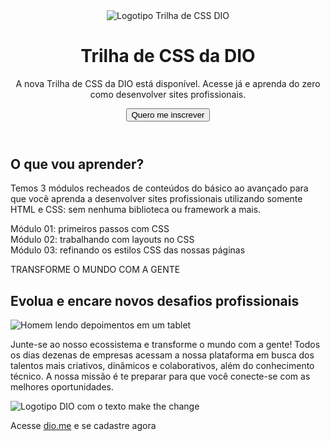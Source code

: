 <!DOCTYPE html>
<html lang="pt-br">
<head>
  <meta charset="UTF-8">
  <meta http-equiv="X-UA-Compatible" content="IE=edge">
  <meta name="viewport" content="width=device-width, initial-scale=1.0">
  <title>Trilha de CSS - DIO </title>

  <link rel="stylesheet" href="/assents/css/style.css">
</head>
<body>
  <header class="banner">
    <div class="banner-content">
      <div class="logo">
        <img src="assets/images/logo.png" title="Logotipo Trilha de CSS DIO" alt="Logotipo Trilha de CSS DIO">
      </div>
      <h1>Trilha de CSS da DIO</h1>
      <p>A nova Trilha de CSS da DIO está disponível. Acesse já e aprenda do zero como desenvolver sites profissionais.</p>
      <button>Quero me inscrever</button>
    </div>
  </header>
  <main>
    <section id="course-content">
      <h2>O que vou aprender?</h2>
      <p>
        Temos 3 módulos recheados de conteúdos do básico ao avançado para que você aprenda a 
        desenvolver sites profissionais utilizando somente HTML e CSS: sem nenhuma biblioteca ou framework a mais.
      </p>
      <div class="modules-list">
        <div class="module">
          <span>Módulo 01:</span> primeiros passos com CSS
        </div>
        <div class="module">
          <span>Módulo 02:</span> trabalhando com layouts no CSS
        </div>
        <div class="module">
          <span>Módulo 03:</span> refinando os estilos CSS das nossas páginas
        </div>
      </div>
    </section>
    <section id="transform-world">
      <p>TRANSFORME O MUNDO COM A GENTE</p>
    </section>
    <section id="professional-challenges">
      <h2>Evolua e encare novos desafios profissionais</h2>
      <img src="assets/images/professional-challenges.png" title="Homem lendo depoimentos em um tablet" alt="Homem lendo depoimentos em um tablet">
      <p>
        Junte-se ao nosso ecossistema e transforme o mundo com a gente! Todos os dias dezenas de empresas 
        acessam a nossa plataforma em busca dos talentos mais criativos, dinâmicos e colaborativos, 
        além do conhecimento técnico. 
        A nossa missão é te preparar para que você conecte-se com as melhores oportunidades.
      </p>
    </section>
  </main>
  <footer>
    <img class="dio-logo" src="assets/images/dio-logo.png" title="Logotipo DIO com o texto make the change" alt="Logotipo DIO com o texto make the change">
    <p>Acesse <a href="https://dio.me">dio.me</a> e se cadastre agora</p>
  </footer>
</body>
</html>
